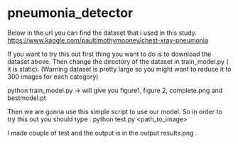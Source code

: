 # pneumonia_detector


Below in the url you can find the dataset that i used in this study.
https://www.kaggle.com/paultimothymooney/chest-xray-pneumonia

If you want to try this out first thing you want to do is to download the dataset above.
Then change the directory of the dataset in train_model.py ( it is static). 
(Warning dataset is pretty large so you might want to reduce it to 300 images for each category)

python train_model.py -> will give you figure1, figure 2, complete.png and bestmodel.pt

Then we are gonna use this simple script to use our model. So in order to try this out you should type :
python test.py <path_to_image>

I made couple of test and the output is in the output results.png
.
